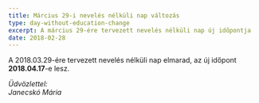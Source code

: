 ```yaml
---
title: Március 29-i nevelés nélküli nap változás
type: day-without-education-change
excerpt: A március 29-ére tervezett nevelés nélküli nap új időpontja
date: 2018-02-28
---
```


A 2018.03.29-ére tervezett nevelés nélküli nap elmarad, az új időpont **2018.04.17**-e lesz.

*Üdvözlettel:*<br>
*Janecskó Mária*
